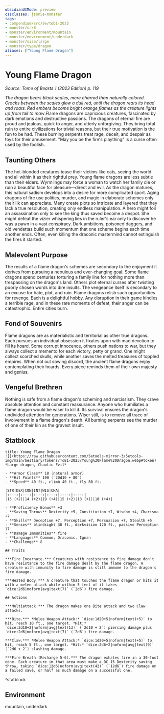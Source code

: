 ```yaml
---
obsidianUIMode: preview
cssclasses: json5e-monster
tags:
- compendium/src/5e/tob1-2023
- monster/cr/8
- monster/environment/mountain
- monster/environment/underdark
- monster/size/large
- monster/type/dragon
aliases: ["Young Flame Dragon"]
---
```

# Young Flame Dragon
*Source: Tome of Beasts 1 (2023 Edition) p. 119*  

*The dragon bears black scales, more charred than naturally colored. Cracks between the scales glow a dull red, until the dragon rears its head and roars. Red embers become bright orange flames as the creature lights up from tail to maw*.Flame dragons are capricious creatures, fascinated by dark emotions and destructive passions. The dragons of eternal fire are proud and jealous, quick to anger, and utterly unforgiving. They bring total ruin to entire civilizations for trivial reasons, but their true motivation is the fun to be had. These burning serpents treat rage, deceit, and despair as toys for their amusement. "May you be the fire's plaything" is a curse often used by the foolish.

## Taunting Others

The hot-blooded creatures tease their victims like cats, seeing the world and all within it as their rightful prey. Young flame dragons are less subtle than their elders. Wyrmlings may force a woman to watch her family die or ruin a beautiful face for pleasure—direct and evil. As the dragon matures, this natural sadism develops into a desire for more complicated sport. Aging dragons of fire use politics, murder, and magic in elaborate schemes only their ilk can appreciate. Many create plots so intricate and layered that they lack a true resolution, creating only endless manipulation. A hero might foil an assassination only to see the king thus saved become a despot. She might defeat the vizier whispering lies in the ruler's ear only to discover he was a pawn in a vast conspiracy. Dark ambitions, poisoned daggers, and old vendettas build such momentum that one scheme begins each time another ends. Often, even killing the draconic mastermind cannot extinguish the fires it started.

## Malevolent Purpose

The results of a flame dragon's schemes are secondary to the enjoyment it derives from pursuing a nebulous and ever-changing goal. Some flame dragons spend centuries torturing a family line for nothing more than trespassing on the dragon's land. Others plot eternal curses after twisting poorly chosen words into dire insults. The vengeance itself is secondary to an excuse for hate, plot, and ruin. Flame dragons relish such opportunities for revenge. Each is a delightful hobby. Any disruption in their game kindles a terrible rage, and in these rare moments of defeat, their anger can be catastrophic. Entire cities burn.

## Fond of Souvenirs

Flame dragons are as materialistic and territorial as other true dragons. Each pursues an individual obsession it fixates upon with mad devotion to fill its hoard. Some corrupt innocence, others push nations to war, but they always collect a memento for each victory, petty or grand. One might collect scorched skulls, while another saves the melted treasures of toppled empires. When not out sowing discord, the ancient flame dragons enjoy contemplating their hoards. Every piece reminds them of their own majesty and genius.

## Vengeful Brethren

Nothing is safe from a flame dragon's scheming and narcissism. They crave absolute attention and constant reassurance. Anyone who humiliates a flame dragon would be wiser to kill it. Its survival ensures the dragon's undivided attention for generations. Wiser still, is to remove all trace of involvement in a flame dragon's death. All burning serpents see the murder of one of their kin as the gravest insult.

## Statblock

```ad-statblock
title: Young Flame Dragon
![](https://raw.githubusercontent.com/5etools-mirror-3/5etools-img/main/bestiary/tokens/ToB1-2023/Young%20Flame%20Dragon.webp#token)
*Large dragon, Chaotic Evil*

- **Armor Class** 18 (natural armor)
- **Hit Points** 190 (`20d10 + 80`)
- **Speed** 40 ft., climb 40 ft., fly 80 ft.

|STR|DEX|CON|INT|WIS|CHA|
|:---:|:---:|:---:|:---:|:---:|:---:|
|15 (+2)|14 (+2)|19 (+4)|15 (+2)|13 (+1)|18 (+4)|

- **Proficiency Bonus** +3
- **Saving Throws** Dexterity +5, Constitution +7, Wisdom +4, Charisma +7
- **Skills** Deception +7, Perception +7, Persuasion +7, Stealth +5
- **Senses** blindsight 30 ft., darkvision 120 ft., passive Perception 17
- **Damage Immunities** fire
- **Languages** Common, Draconic, Ignan
- **Challenge** 8

## Traits

***Fire Incarnate.*** Creatures with resistance to fire damage don't have resistance to the fire damage dealt by the flame dragon. A creature with immunity to fire damage is still immune to the dragon's fire damage.

***Heated Body.*** A creature that touches the flame dragon or hits it with a melee attack while within 5 feet of it takes `dice:2d6|noform|avg|text(7)` (`2d6`) fire damage.

## Actions

***Multiattack.*** The dragon makes one Bite attack and two Claw attacks.

***Bite.*** *Melee Weapon Attack:* `dice:1d20+5|noform|text(+5)` to hit, reach 10 ft., one target. *Hit:* `dice:2d10+2|noform|avg|text(13)` (`2d10 + 2`) piercing damage plus `dice:2d6|noform|avg|text(7)` (`2d6`) fire damage.

***Claw.*** *Melee Weapon Attack:* `dice:1d20+5|noform|text(+5)` to hit, reach 5 ft., one target. *Hit:* `dice:2d6+2|noform|avg|text(9)` (`2d6 + 2`) slashing damage.

***Fire Breath (Recharge 5-6).*** The dragon exhales fire in a 30-foot cone. Each creature in that area must make a DC 15 Dexterity saving throw, taking `dice:12d6|noform|avg|text(42)` (`12d6`) fire damage on a failed save, or half as much damage on a successful one.
```
^statblock

## Environment

mountain, underdark